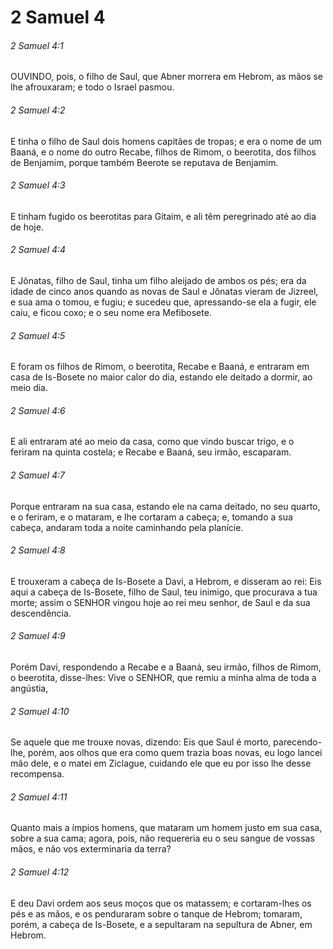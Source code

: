 # 2 Samuel 4

###### 2 Samuel 4:1

OUVINDO, pois, o filho de Saul, que Abner morrera em Hebrom, as mãos se lhe afrouxaram; e todo o Israel pasmou.

###### 2 Samuel 4:2

E tinha o filho de Saul dois homens capitães de tropas; e era o nome de um Baaná, e o nome do outro Recabe, filhos de Rimom, o beerotita, dos filhos de Benjamim, porque também Beerote se reputava de Benjamim.

###### 2 Samuel 4:3

E tinham fugido os beerotitas para Gitaim, e ali têm peregrinado até ao dia de hoje.

###### 2 Samuel 4:4

E Jônatas, filho de Saul, tinha um filho aleijado de ambos os pés; era da idade de cinco anos quando as novas de Saul e Jônatas vieram de Jizreel, e sua ama o tomou, e fugiu; e sucedeu que, apressando-se ela a fugir, ele caiu, e ficou coxo; e o seu nome era Mefibosete.

###### 2 Samuel 4:5

E foram os filhos de Rimom, o beerotita, Recabe e Baaná, e entraram em casa de Is-Bosete no maior calor do dia, estando ele deitado a dormir, ao meio dia.

###### 2 Samuel 4:6

E ali entraram até ao meio da casa, como que vindo buscar trigo, e o feriram na quinta costela; e Recabe e Baaná, seu irmão, escaparam.

###### 2 Samuel 4:7

Porque entraram na sua casa, estando ele na cama deitado, no seu quarto, e o feriram, e o mataram, e lhe cortaram a cabeça; e, tomando a sua cabeça, andaram toda a noite caminhando pela planície.

###### 2 Samuel 4:8

E trouxeram a cabeça de Is-Bosete a Davi, a Hebrom, e disseram ao rei: Eis aqui a cabeça de Is-Bosete, filho de Saul, teu inimigo, que procurava a tua morte; assim o SENHOR vingou hoje ao rei meu senhor, de Saul e da sua descendência.

###### 2 Samuel 4:9

Porém Davi, respondendo a Recabe e a Baaná, seu irmão, filhos de Rimom, o beerotita, disse-lhes: Vive o SENHOR, que remiu a minha alma de toda a angústia,

###### 2 Samuel 4:10

Se aquele que me trouxe novas, dizendo: Eis que Saul é morto, parecendo-lhe, porém, aos olhos que era como quem trazia boas novas, eu logo lancei mão dele, e o matei em Ziclague, cuidando ele que eu por isso lhe desse recompensa.

###### 2 Samuel 4:11

Quanto mais a ímpios homens, que mataram um homem justo em sua casa, sobre a sua cama; agora, pois, não requereria eu o seu sangue de vossas mãos, e não vos exterminaria da terra?

###### 2 Samuel 4:12

E deu Davi ordem aos seus moços que os matassem; e cortaram-lhes os pés e as mãos, e os penduraram sobre o tanque de Hebrom; tomaram, porém, a cabeça de Is-Bosete, e a sepultaram na sepultura de Abner, em Hebrom.

